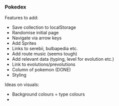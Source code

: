 ### Pokedex 

Features to add: 
- Save collection to localStorage
- Randomise initial page
- Navigate via arrow keys
- Add Sprites
- Links to serebii, bulbapedia etc.
- Add route music (seems tough)
- Add relevant data (typing, level for evolution etc.)
- Link to evolutions/prevolutions
- Column of pokemon (DONE)
- Styling

Ideas on visuals: 
- Background colours = type colours
- 